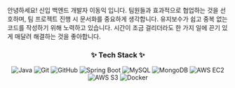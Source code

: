 안녕하세요! 신입 백엔드 개발자 이동익 입니다.
팀원들과 효과적으로 협업하는 것을 선호하며, 팀 프로젝트 진행 시 문서화를 중요하게 생각합니다.
유지보수가 쉽고 중복 없는 코드를 작성하기 위해 노력하고 있습니다.
시간이 조금 걸리더라도 한 가지 일에 끈기 있게 매달려 해결하는 것을 좋아합니다.

<h3 align="center">✨ Tech Stack ✨</h3>

<p align="center">
  <!-- Programming Languages & Tools -->
  <img src="https://img.shields.io/badge/Java-007396?style=for-the-badge&logo=java&logoColor=white" alt="Java">
  <img src="https://img.shields.io/badge/Git-F05032?style=for-the-badge&logo=git&logoColor=white" alt="Git">
  <img src="https://img.shields.io/badge/GitHub-181717?style=for-the-badge&logo=github&logoColor=white" alt="GitHub">
  
  <!-- Frameworks -->
  <img src="https://img.shields.io/badge/Spring%20Boot-6DB33F?style=for-the-badge&logo=springboot&logoColor=white" alt="Spring Boot">
  
  <!-- Databases -->
  <img src="https://img.shields.io/badge/MySQL-4479A1?style=for-the-badge&logo=mysql&logoColor=white" alt="MySQL">
  <img src="https://img.shields.io/badge/MongoDB-47A248?style=for-the-badge&logo=mongodb&logoColor=white" alt="MongoDB">
  
  <!-- Cloud & DevOps -->
  <img src="https://img.shields.io/badge/AWS%20EC2-232F3E?style=for-the-badge&logo=amazon-aws&logoColor=white" alt="AWS EC2">
  <img src="https://img.shields.io/badge/AWS%20S3-569A31?style=for-the-badge&logo=amazonaws&logoColor=white" alt="AWS S3">
  <img src="https://img.shields.io/badge/Docker-2496ED?style=for-the-badge&logo=docker&logoColor=white" alt="Docker">
</p>
